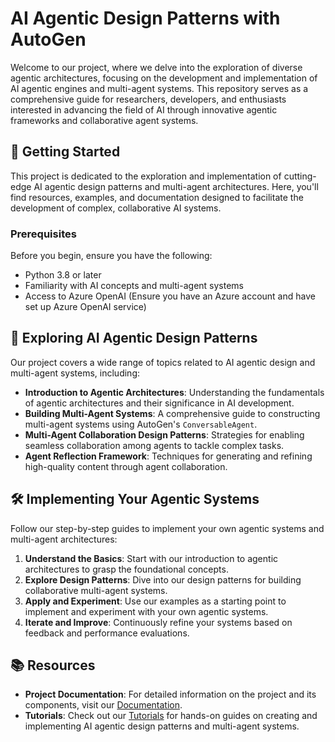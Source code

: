 # AI Agentic Design Patterns with AutoGen

Welcome to our project, where we delve into the exploration of diverse agentic architectures, focusing on the development and implementation of AI agentic engines and multi-agent systems. This repository serves as a comprehensive guide for researchers, developers, and enthusiasts interested in advancing the field of AI through innovative agentic frameworks and collaborative agent systems.

## 🚀 Getting Started

This project is dedicated to the exploration and implementation of cutting-edge AI agentic design patterns and multi-agent architectures. Here, you'll find resources, examples, and documentation designed to facilitate the development of complex, collaborative AI systems.

### Prerequisites

Before you begin, ensure you have the following:

- Python 3.8 or later
- Familiarity with AI concepts and multi-agent systems
- Access to Azure OpenAI (Ensure you have an Azure account and have set up Azure OpenAI service)

## 🤖 Exploring AI Agentic Design Patterns

Our project covers a wide range of topics related to AI agentic design and multi-agent systems, including:

- **Introduction to Agentic Architectures**: Understanding the fundamentals of agentic architectures and their significance in AI development.
- **Building Multi-Agent Systems**: A comprehensive guide to constructing multi-agent systems using AutoGen's `ConversableAgent`.
- **Multi-Agent Collaboration Design Patterns**: Strategies for enabling seamless collaboration among agents to tackle complex tasks.
- **Agent Reflection Framework**: Techniques for generating and refining high-quality content through agent collaboration.

## 🛠️ Implementing Your Agentic Systems

Follow our step-by-step guides to implement your own agentic systems and multi-agent architectures:

1. **Understand the Basics**: Start with our introduction to agentic architectures to grasp the foundational concepts.
2. **Explore Design Patterns**: Dive into our design patterns for building collaborative multi-agent systems.
3. **Apply and Experiment**: Use our examples as a starting point to implement and experiment with your own agentic systems.
4. **Iterate and Improve**: Continuously refine your systems based on feedback and performance evaluations.

## 📚 Resources

- **Project Documentation**: For detailed information on the project and its components, visit our [Documentation]().
- **Tutorials**: Check out our [Tutorials]() for hands-on guides on creating and implementing AI agentic design patterns and multi-agent systems.

